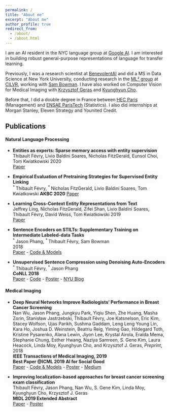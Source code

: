 ```yaml
---
permalink: /
title: "About me"
excerpt: "About me"
author_profile: true
redirect_from: 
  - /about/
  - /about.html
---
```


I am an AI resident in the NYC language group at [Google AI](https://ai.google/). 
I am interested in building robust general-purpose representations of language
for transfer learning. 

Previously, I was a research scientist at [BenevolentAI](https://benevolent.ai/) 
and did a MS in Data Science at New York University, 
conducting research in the [ML² group](https://wp.nyu.edu/ml2/) 
at [CILVR](https://wp.nyu.edu/cilvr/), 
working with [Sam Bowman](https://www.nyu.edu/projects/bowman/). 
I have also worked on Computer Vision for Medical Imaging with 
[Krzysztof Geras](https://cs.nyu.edu/~kgeras/) and [Kyunghyun Cho](http://www.kyunghyuncho.me).


Before that, I did a double degree in France between 
[HEC Paris](http://www.hec.edu/Masters-programs/Master-s-Programs/Grande-Ecole/Master-in-Management/Key-Features) (Management) 
and [ENSAE ParisTech](http://www.ensae.fr/en/engineering-degree/) (Statistics). I also did internships at Morgan Stanley, Eleven Strategy and Younited Credit.

## Publications
    
#### Natural Language Processing

* **Entities as experts: Sparse memory access with entity supervision**  
    Thibault Févry, Livio Baldini Soares, Nicholas FitzGerald, Eunsol Choi, Tom Kwiatkowski 
    2020  
    [Paper](https://arxiv.org/pdf/2004.07202.pdf)

* **Empirical Evaluation of Pretraining Strategies for Supervised Entity Linking**  
    <sup> * </sup> Thibault Févry, <sup> * </sup> Nicholas FitzGerald, Livio Baldini Soares, Tom Kwiatkowski 
    **AKBC 2020** 
    [Paper](https://arxiv.org/pdf/2005.14253.pdf)

* **Learning Cross-Context Entity Representations from Text**  
    Jeffrey Ling, Nicholas FitzGerald, Zifei Shan, Livio Baldini Soares, Thibault Févry, David Weiss, Tom Kwiatkowski
    2019  
    [Paper](https://arxiv.org/pdf/2001.03765.pdf)

* **Sentence Encoders on STILTs: Supplementary Training on Intermediate Labeled-data Tasks**  
    <sup> * </sup>Jason Phang, <sup> * </sup> Thibault Févry, Sam Bowman  
    2018  
    [Paper](https://arxiv.org/pdf/1811.01088v2.pdf) - [Code & Models](https://github.com/zphang/bert_on_stilts)    

* **Unsupervised Sentence Compression using Denoising Auto-Encoders**  
    <sup> * </sup> Thibault Févry, <sup> * </sup>Jason Phang  
    **CoNLL 2018**  
    [Paper](https://arxiv.org/pdf/1809.02669.pdf) - [Code](https://github.com/zphang/usc_dae) - [Poster](files/poster_dae.pdf) - [NYU Blog](https://medium.com/@NYUDataScience/unsupervised-sentence-compression-using-denoising-auto-encoders-6c979abd9d4f)
    
#### Medical Imaging
    
* **Deep Neural Networks Improve Radiologists’ Performance in Breast Cancer Screening**  
    Nan Wu, Jason Phang, Jungkyu Park, Yiqiu Shen, Zhe Huang, Masha Zorin, Stanisław Jastrzebski,
    Thibault Févry, Joe Katsnelson, Eric Kim, Stacey Wolfson, Ujas Parikh, Sushma Gaddam,
     Leng Leng Young Lin, Kara Ho, Joshua D. Weinstein, Beatriu Reig, Yiming Gao, Hildegard Toth, Kristine Pysarenko,
    Alana Lewin, Jiyon Lee, Krystal Airola, Eralda Mema, Stephanie Chung, Esther Hwang, Naziya Samreen, S. Gene Kim,
    Laura Heacock, Linda Moy, Kyunghyun Cho, and Krzysztof J. Geras, *Preprint*, 2018  
    **IEEE Transactions of Medical Imaging, 2019**  
    **Best Paper @ICML 2019 AI for Social Good**  
    [Paper](https://arxiv.org/pdf/1903.08297.pdf) - [Code & Models](https://github.com/nyukat/breast_cancer_classifier) - [Poster](files/wu_icml_breast_cancer_poster.pdf) - [Medium](https://medium.com/@jasonphang/deep-neural-networks-improve-radiologists-performance-in-breast-cancer-screening-565eb2bd3c9f)
    
* **Improving localization-based approaches for breast cancer screening exam classification**  
    Thibault Févry, Jason Phang, Nan Wu, S. Gene Kim, Linda Moy, Kyunghyun Cho, Krzysztof J. Geras  
    **MIDL 2019 Extended Abstract**  
    [Paper](https://openreview.net/forum?id=HyxoAR_AK4) - [Poster](files/fevry_improving_localization.pdf)
